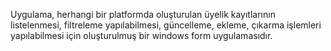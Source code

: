 Uygulama, herhangi bir platformda oluşturulan üyelik kayıtlarının listelenmesi, filtreleme yapılabilmesi, güncelleme, ekleme, çıkarma işlemleri yapılabilmesi için oluşturulmuş bir windows form uygulamasıdır.

